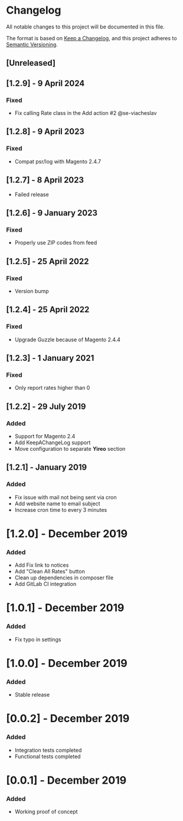 # Changelog
All notable changes to this project will be documented in this file.

The format is based on [Keep a Changelog](https://keepachangelog.com/en/1.0.0/),
and this project adheres to [Semantic Versioning](https://semver.org/spec/v2.0.0.html).

## [Unreleased]

## [1.2.9] - 9 April 2024
### Fixed
- Fix calling Rate class in the Add action #2 @se-viacheslav

## [1.2.8] - 9 April 2023
### Fixed
- Compat psr/log with Magento 2.4.7

## [1.2.7] - 8 April 2023
- Failed release

## [1.2.6] - 9 January 2023
### Fixed
- Properly use ZIP codes from feed

## [1.2.5] - 25 April 2022
### Fixed
- Version bump

## [1.2.4] - 25 April 2022
### Fixed
- Upgrade Guzzle because of Magento 2.4.4

## [1.2.3] - 1 January 2021
### Fixed
- Only report rates higher than 0

## [1.2.2] - 29 July 2019
### Added
- Support for Magento 2.4
- Add KeepAChangeLog support
- Move configuration to separate **Yireo** section

## [1.2.1] - January 2019
### Added
- Fix issue with mail not being sent via cron
- Add website name to email subject
- Increase cron time to every 3 minutes

# [1.2.0] - December 2019
### Added
- Add Fix link to notices
- Add "Clean All Rates" button
- Clean up dependencies in composer file
- Add GitLab CI integration

# [1.0.1] - December 2019
### Added
- Fix typo in settings

# [1.0.0] - December 2019
### Added
- Stable release

# [0.0.2] - December 2019
### Added
- Integration tests completed
- Functional tests completed

# [0.0.1] - December 2019
### Added
- Working proof of concept
